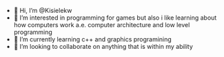 - 👋 Hi, I’m @Kisielekw
- 👀 I’m interested in programming for games but also i like learning about how computers work a.e. computer architecture and low level programming
- 🌱 I’m currently learning c++ and graphics programining
- 💞️ I’m looking to collaborate on anything that is within my ability

<!---
Kisielekw/Kisielekw is a ✨ special ✨ repository because its `README.md` (this file) appears on your GitHub profile.
You can click the Preview link to take a look at your changes.
--->

